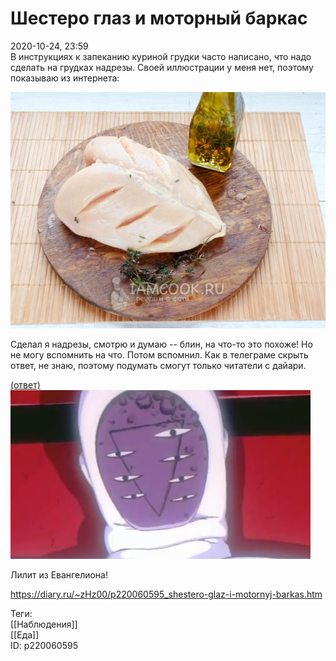 Шестеро глаз и моторный баркас
===============================

   
 2020-10-24, 23:59   
  В инструкциях к запеканию куриной грудки часто написано, что надо сделать на грудках надрезы. Своей иллюстрации у меня нет, поэтому показываю из интернета:   
   
  ![](pics/XFmLofz.jpg)    
   
 Сделал я надрезы, смотрю и думаю -- блин, на что-то это похоже! Но не могу вспомнить на что. Потом вспомнил. Как в телеграме скрыть ответ, не знаю, поэтому подумать смогут только читатели с дайари.   
   
  [(ответ)](https://zHz00.diary.ru/p220060595.htm?index=1#linkmore220060595m1)      
  ![](pics/oc6lFEb.jpg)    
   
 Лилит из Евангелиона!   
     
    
 <https://diary.ru/~zHz00/p220060595_shestero-glaz-i-motornyj-barkas.htm>   
   
 Теги:   
 [[Наблюдения]]   
 [[Еда]]   
 ID: p220060595